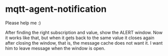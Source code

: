 # mqtt-agent-notification

Please help me :)

After finding the right subscription and value, show the ALERT window. Now it works like that, but when it gets back to the same value it closes again after closing the window, that is, the message cache does not want it. I want him to leave message when the window is open.
